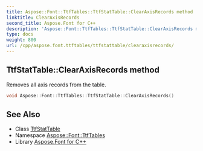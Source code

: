 ```yaml
---
title: Aspose::Font::TtfTables::TtfStatTable::ClearAxisRecords method
linktitle: ClearAxisRecords
second_title: Aspose.Font for C++
description: 'Aspose::Font::TtfTables::TtfStatTable::ClearAxisRecords method. Removes all axis records from the table in C++.'
type: docs
weight: 800
url: /cpp/aspose.font.ttftables/ttfstattable/clearaxisrecords/
---
```

## TtfStatTable::ClearAxisRecords method


Removes all axis records from the table.

```cpp
void Aspose::Font::TtfTables::TtfStatTable::ClearAxisRecords()
```

## See Also

* Class [TtfStatTable](../)
* Namespace [Aspose::Font::TtfTables](../../)
* Library [Aspose.Font for C++](../../../)
